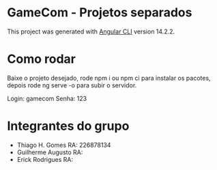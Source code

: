 # GameCom - Projetos separados

This project was generated with [Angular CLI](https://github.com/angular/angular-cli) version 14.2.2.

# Como rodar

Baixe o projeto desejado, rode npm i ou npm ci para instalar os pacotes, depois rode ng serve -o para subir o servidor.

Login: gamecom
Senha: 123

# Integrantes do grupo

- Thiago H. Gomes RA: 226878134
- Guilherme Augusto RA:
- Erick Rodrigues RA: